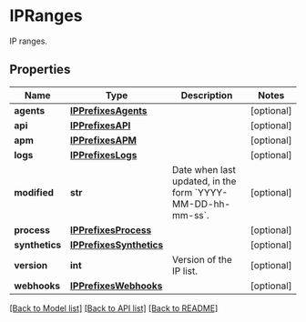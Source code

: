# IPRanges

IP ranges.

## Properties

| Name           | Type                                                | Description                                                          | Notes      |
| -------------- | --------------------------------------------------- | -------------------------------------------------------------------- | ---------- |
| **agents**     | [**IPPrefixesAgents**](IPPrefixesAgents.md)         |                                                                      | [optional] |
| **api**        | [**IPPrefixesAPI**](IPPrefixesAPI.md)               |                                                                      | [optional] |
| **apm**        | [**IPPrefixesAPM**](IPPrefixesAPM.md)               |                                                                      | [optional] |
| **logs**       | [**IPPrefixesLogs**](IPPrefixesLogs.md)             |                                                                      | [optional] |
| **modified**   | **str**                                             | Date when last updated, in the form &#x60;YYYY-MM-DD-hh-mm-ss&#x60;. | [optional] |
| **process**    | [**IPPrefixesProcess**](IPPrefixesProcess.md)       |                                                                      | [optional] |
| **synthetics** | [**IPPrefixesSynthetics**](IPPrefixesSynthetics.md) |                                                                      | [optional] |
| **version**    | **int**                                             | Version of the IP list.                                              | [optional] |
| **webhooks**   | [**IPPrefixesWebhooks**](IPPrefixesWebhooks.md)     |                                                                      | [optional] |

[[Back to Model list]](README.md#documentation-for-models) [[Back to API list]](README.md#documentation-for-api-endpoints) [[Back to README]](README.md)
